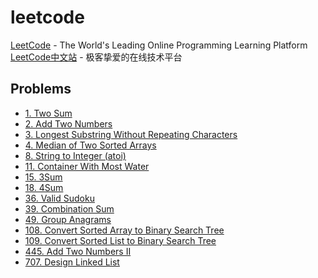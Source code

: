 # leetcode

[LeetCode](https://leetcode.com) - The World's Leading Online Programming Learning Platform  
[LeetCode中文站](https://leetcode-cn.com/problemset/all/) - 极客挚爱的在线技术平台

## Problems

* [1. Two Sum](./001.Two-Sum.md)
* [2. Add Two Numbers](./002.Add-Two-Numbers.md)
* [3. Longest Substring Without Repeating Characters](./003.Longest-Substring-Without-Repeating-Characters.md)
* [4. Median of Two Sorted Arrays](./004.Median-of-Two-Sorted-Arrays.md)
* [8. String to Integer (atoi)](./008.String-to-Integer.md)
* [11. Container With Most Water](./011.Container-With-Most-Water.md)
* [15. 3Sum](./015.3Sum.md)
* [18. 4Sum](./018.4Sum.md)
* [36. Valid Sudoku](./036.Valid-Sudoku.md)
* [39. Combination Sum](./039.Combination-Sum.md)
* [49. Group Anagrams](./049.Group-Anagrams.md)
* [108. Convert Sorted Array to Binary Search Tree](./108.Convert-Sorted-Array-to-Binary-Search-Tree.md)
* [109. Convert Sorted List to Binary Search Tree](./109.Convert-Sorted-List-to-Binary-Search-Tree.md)
* [445. Add Two Numbers II](./445.Add-Two-Numbers-II.md)
* [707. Design Linked List](./707.Design-Linked-List.md)
